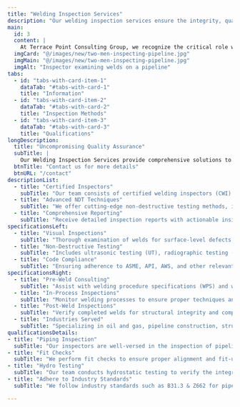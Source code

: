 ```yaml
---
title: "Welding Inspection Services"
description: "Our welding inspection services ensure the integrity, quality, and compliance of your welding projects. From visual inspections to advanced non-destructive testing methods, we provide thorough assessments to meet industry standards and regulations."
main:
  id: 3
  content: |
    At Terrace Point Consulting Group, we recognize the critical role welding plays in ensuring the safety and durability of your infrastructure. Our welding inspection services are designed to identify defects, ensure compliance with industry codes, and verify that your welding meets the highest quality standards. With a team of certified inspectors and over 25 years of experience, we provide meticulous assessments tailored to your project's needs, whether it’s in the oil and gas industry, structural fabrication, or pipeline construction.
  imgCard: "@/images/new/two-men-inspecting-pipeline.jpg"
  imgMain: "@/images/new/two-men-inspecting-pipeline.jpg"
  imgAlt: "Inspector examining welds on a pipeline"
tabs:
  - id: "tabs-with-card-item-1"
    dataTab: "#tabs-with-card-1"
    title: "Information"
  - id: "tabs-with-card-item-2"
    dataTab: "#tabs-with-card-2"
    title: "Inspection Methods"
  - id: "tabs-with-card-item-3"
    dataTab: "#tabs-with-card-3"
    title: "Qualifications"
longDescription:
  title: "Uncompromising Quality Assurance"
  subTitle: |
    Our Welding Inspection Services provide comprehensive solutions to ensure every weld meets stringent safety, quality, and compliance standards. We use both visual and advanced non-destructive testing (NDT) methods to detect flaws, assess structural integrity, and verify compliance with codes such as ASME, API, and AWS. Our inspectors collaborate with your team to provide actionable insights, minimize rework, and maintain project timelines. Whether working on pipelines, structural steel, or pressure vessels, we ensure your projects meet the highest quality standards.
  btnTitle: "Contact us for more details"
  btnURL: "/contact"
descriptionList:
  - title: "Certified Inspectors"
    subTitle: "Our team consists of certified welding inspectors (CWI) with extensive experience across industries."
  - title: "Advanced NDT Techniques"
    subTitle: "We offer cutting-edge non-destructive testing methods, including ultrasonic, radiographic, and magnetic particle testing."
  - title: "Comprehensive Reporting"
    subTitle: "Receive detailed inspection reports with actionable insights to ensure project success."
specificationsLeft:
  - title: "Visual Inspections"
    subTitle: "Thorough examination of welds for surface-level defects such as cracks, porosity, and misalignment."
  - title: "Non-Destructive Testing"
    subTitle: "Includes ultrasonic testing (UT), radiographic testing (RT), and magnetic particle testing (MT)."
  - title: "Code Compliance" 
    subTitle: "Ensuring adherence to ASME, API, AWS, and other relevant codes and standards."
specificationsRight:
  - title: "Pre-Weld Consulting"
    subTitle: "Assist with welding procedure specifications (WPS) and welder qualifications."
  - title: "In-Process Inspections"
    subTitle: "Monitor welding processes to ensure proper techniques and adherence to procedures."
  - title: "Post-Weld Inspections"
    subTitle: "Verify completed welds for structural integrity and compliance with design specifications."
  - title: "Industries Served"
    subTitle: "Specializing in oil and gas, pipeline construction, structural steel, and pressure vessel manufacturing."
qualificationsDetails:
- title: "Piping Inspection"
  subTitle: "Our inspectors are well-versed in the inspection of pipelines, including welds, coatings, and corrosion."
- title: "Fit Checks"
  subTitle: "We perform fit checks to ensure proper alignment and fit-up of welded components."
- title: "Hydro Testing"
  subTitle: "Our team conducts hydrostatic testing to verify the integrity of welded joints."
- title: "Adhere to Industry Standards"
  subTitle: "We follow industry standards such as B31.3 & Z662 for pipeline construction and ASME Section IX for pressure vessels."

---
```

